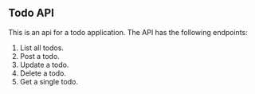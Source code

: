 ## Todo API

This is an api for a todo application.
The API has the following endpoints:

1. List all todos.
2. Post a todo.
3. Update a todo.
4. Delete a todo.
5. Get a single todo.
